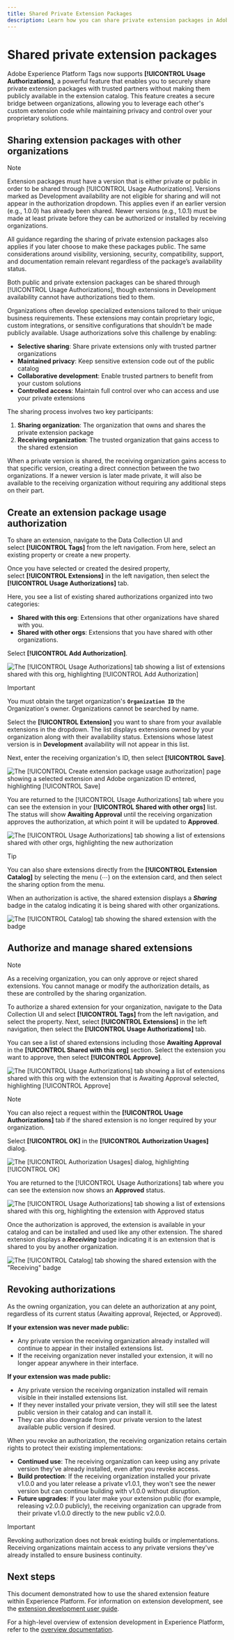 ```yaml
---
title: Shared Private Extension Packages
description: Learn how you can share private extension packages in Adobe Experience Platform Tags.
---
```

# Shared private extension packages

Adobe Experience Platform Tags now supports **[!UICONTROL Usage Authorizations]**, a powerful feature that enables you to securely share private extension packages with trusted partners without making them publicly available in the extension catalog. This feature creates a secure bridge between organizations, allowing you to leverage each other's custom extension code while maintaining privacy and control over your proprietary solutions.

## Sharing extension packages with other organizations

>[!NOTE]
>
>Extension packages must have a version that is either private or public in order to be shared through [!UICONTROL Usage Authorizations]. Versions marked as Development availability are not eligible for sharing and will not appear in the authorization dropdown. This applies even if an earlier version (e.g., 1.0.0) has already been shared. Newer versions (e.g., 1.0.1) must be made at least private before they can be authorized or installed by receiving organizations.
>
>All guidance regarding the sharing of private extension packages also applies if you later choose to make these packages public. The same considerations around visibility, versioning, security, compatibility, support, and documentation remain relevant regardless of the package’s availability status.

Both public and private extension packages can be shared through [!UICONTROL Usage Authorizations], though extensions in Development availability cannot have authorizations tied to them. 

Organizations often develop specialized extensions tailored to their unique business requirements. These extensions may contain proprietary logic, custom integrations, or sensitive configurations that shouldn't be made publicly available. Usage authorizations solve this challenge by enabling:

- **Selective sharing**: Share private extensions only with trusted partner organizations
- **Maintained privacy**: Keep sensitive extension code out of the public catalog
- **Collaborative development**: Enable trusted partners to benefit from your custom solutions
- **Controlled access**: Maintain full control over who can access and use your private extensions

The sharing process involves two key participants:

1. **Sharing organization**: The organization that owns and shares the private extension package
2. **Receiving organization**: The trusted organization that gains access to the shared extension

When a private version is shared, the receiving organization gains access to that specific version, creating a direct connection between the two organizations. If a newer version is later made private, it will also be available to the receiving organization without requiring any additional steps on their part.

## Create an extension package usage authorization

To share an extension, navigate to the Data Collection UI and select **[!UICONTROL Tags]** from the left navigation. From here, select an existing property or create a new property.

Once you have selected or created the desired property, select **[!UICONTROL Extensions]** in the left navigation, then select the **[!UICONTROL Usage Authorizations]** tab.

Here, you see a list of existing shared authorizations organized into two categories:

- **Shared with this org**: Extensions that other organizations have shared with you.
- **Shared with other orgs**: Extensions that you have shared with other organizations.

Select **[!UICONTROL Add Authorization]**.

![The [!UICONTROL Usage Authorizations] tab showing a list of extensions shared with this org, highlighting [!UICONTROL Add Authorization]](../images/shared-extensions/add-authorization.png)

>[!IMPORTANT]
>
>You must obtain the target organization's **`Organization ID`** the Organization's owner. Organizations cannot be searched by name.

Select the **[!UICONTROL Extension]** you want to share from your available extensions in the dropdown. The list displays extensions owned by your organization along with their availability status. Extensions whose latest version is in **Development** availability will not appear in this list.

Next, enter the receiving organization's ID, then select **[!UICONTROL Save]**.

![The [!UICONTROL Create extension package usage authorization] page showing a selected extension and Adobe organization ID entered, highlighting [!UICONTROL Save]](../images/shared-extensions/save-authorization.png)

You are returned to the [!UICONTROL Usage Authorizations] tab where you can see the extension in your **[!UICONTROL Shared with other orgs]** list. The status will show **Awaiting Approval** until the receiving organization approves the authorization, at which point it will be updated to **Approved**.

![The [!UICONTROL Usage Authorizations] tab showing a list of extensions shared with other orgs, highlighting the new authorization](../images/shared-extensions/new-authorization.png)

>[!TIP]
>
>You can also share extensions directly from the **[!UICONTROL Extension Catalog]** by selecting the menu (⋯) on the extension card, and then select the sharing option from the menu.

When an authorization is active, the shared extension displays a ***Sharing*** badge in the catalog indicating it is being shared with other organizations. 

![The [!UICONTROL Catalog] tab showing the shared extension with the badge](../images/shared-extensions/sharing-badge.png)

## Authorize and manage shared extensions

>[!NOTE]
>
>As a receiving organization, you can only approve or reject shared extensions. You cannot manage or modify the authorization details, as these are controlled by the sharing organization.

To authorize a shared extension for your organization, navigate to the Data Collection UI and select **[!UICONTROL Tags]** from the left navigation, and select the property. Next, select **[!UICONTROL Extensions]** in the left navigation, then select the **[!UICONTROL Usage Authorizations]** tab.

You can see a list of shared extensions including those **Awaiting Approval** in the **[!UICONTROL Shared with this org]** section. Select the extension you want to approve, then select **[!UICONTROL Approve]**.

![The [!UICONTROL Usage Authorizations] tab showing a list of extensions shared with this org with the extension that is Awaiting Approval selected, highlighting [!UICONTROL Approve]](../images/shared-extensions/approve-authorization.png)

>[!NOTE]
>
>You can also reject a request within the **[!UICONTROL Usage Authorizations]** tab if the shared extension is no longer required by your organization.

Select **[!UICONTROL OK]** in the **[!UICONTROL Authorization Usages]** dialog.

![The [!UICONTROL Authorization Usages] dialog, highlighting [!UICONTROL OK]](../images/shared-extensions/confirmation.png)

You are returned to the [!UICONTROL Usage Authorizations] tab where you can see the extension now shows an **Approved** status.

![The [!UICONTROL Usage Authorizations] tab showing a list of extensions shared with this org, highlighting the extension with Approved status](../images/shared-extensions/approved-authorization.png)

Once the authorization is approved, the extension is available in your catalog and can be installed and used like any other extension. The shared extension displays a ***Receiving*** badge indicating it is an extension that is shared to you by another organization.

![The [!UICONTROL Catalog] tab showing the shared extension with the "Receiving" badge](../images/shared-extensions/receiving-badge.png)

## Revoking authorizations

As the owning organization, you can delete an authorization at any point, regardless of its current status (Awaiting approval, Rejected, or Approved).

**If your extension was never made public:**
- Any private version the receiving organization already installed will continue to appear in their installed extensions list.
- If the receiving organization never installed your extension, it will no longer appear anywhere in their interface.

**If your extension was made public:**
- Any private version the receiving organization installed will remain visible in their installed extensions list.
- If they never installed your private version, they will still see the latest public version in their catalog and can install it.
- They can also downgrade from your private version to the latest available public version if desired.

When you revoke an authorization, the receiving organization retains certain rights to protect their existing implementations:

- **Continued use**: The receiving organization can keep using any private version they've already installed, even after you revoke access.
- **Build protection**: If the receiving organization installed your private v1.0.0 and you later release a private v1.0.1, they won't see the newer version but can continue building with v1.0.0 without disruption.
- **Future upgrades**: If you later make your extension public (for example, releasing v2.0.0 publicly), the receiving organization can upgrade from their private v1.0.0 directly to the new public v2.0.0.

>[!IMPORTANT]
>
>Revoking authorization does not break existing builds or implementations. Receiving organizations maintain access to any private versions they've already installed to ensure business continuity.

## Next steps

This document demonstrated how to use the shared extension feature within Experience Platform. For information on extension development, see the [extension development user guide](./getting-started.md).

For a high-level overview of extension development in Experience Platform, refer to the [overview documentation](./overview.md).
